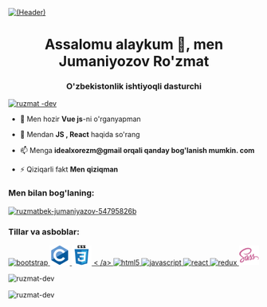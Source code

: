 [![(Header)](https://repository-images.githubusercontent.com/588181932/e36ec678-7984-4cdd-8e4c-a3932772ff8e)](https://github.com/Ruzmat-dev)

<h1 align="center">Assalomu alaykum 👋, men Jumaniyozov Ro'zmat</h1>
<h3 align="center">O'zbekistonlik ishtiyoqli dasturchi</h3>

<p align="left"> <a href= "https://github.com/ryo-ma/github-profile-trophy"><img src="https://github-profile-trophy.vercel.app/?username=ruzmat-dev" alt="ruzmat -dev" /></a> </p>

- 🌱 Men hozir **Vue js**-ni o'rganyapman

- 💬 Mendan **JS , React** haqida so'rang

- 📫 Menga **idealxorezm@gmail orqali qanday bog'lanish mumkin. com**

- ⚡ Qiziqarli fakt **Men qiziqman**

<h3 align="left">Men bilan bog'laning:</h3>
<p align="left">
<a href="https://linkedin.com/in/ruzmatbek-jumaniyazov-54795826b" target="blank"><img align="center" src="https://raw.githubusercontent.com/rahuldkjain/github -profile-readme-generator/master/src/images/icons/Social/linked-in-alt.svg" alt="ruzmatbek-jumaniyazov-54795826b" height="30" width="40" /></a>
</p>

<h3 align="left">Tillar va asboblar:</h3>
<p align="left"> <a href="https://getbootstrap.com" target="_blank" rel="noreferrer"> <img src="https://raw.githubusercontent.com/devicons/devicon /master/icons/bootstrap/bootstrap-plain-wordmark.svg" alt="bootstrap" width="40" height="40"/> </a> <a href="https://www.cprogramming.com /" target="_blank" rel="noreferrer"> <img src="https://raw.githubusercontent.com/devicons/devicon/master/icons/c/c-original.svg" alt="c" kengligi "40" height="40"/> </a> <a href="https://www.w3schools.com/css/" target="_blank" rel="noreferrer"> <img src="https://raw.githubusercontent.com/devicons/devicon/master/icons/css3/css3-original-wordmark.svg" alt="css3" width="40" height="40"/> < /a> <a href="https://www.w3.org/html/" target="_blank" rel="noreferrer"> <img src="https://raw.githubusercontent.com/devicons/devicon /master/icons/html5/html5-original-wordmark.svg" alt="html5" width="40" height="40"/> </a> <a href="https://developer.mozilla.org /en-US/docs/Web/JavaScript" target="_blank" rel="noreferrer"> <img src="https://raw.githubusercontent.com/devicons/devicon/master/icons/javascript/javascript-original .svg" alt="javascript" width="40" height="40"/> </a> <a href="https://reactjs.org/" target="_blank" rel="noreferrer"> <img src="https: //raw.githubusercontent.com/devicons/devicon/master/icons/react/react-original-wordmark.svg" alt="react" width="40" height="40"/> </a> <a href ="https://redux.js.org" target="_blank" rel="noreferrer"> <img src="https://raw.githubusercontent.com/devicons/devicon/master/icons/redux/redux- original.svg" alt="redux" width="40" height="40"/> </a> <a href="https://sass-lang.com" target="_blank" rel="noreferrer"> <img src="https://raw.githubusercontent.com/devicons/devicon/master/icons/sass/sass-original.svg" alt="sass" width="40" height="40"/> </a> </p>

<p> <img align="center" src="https://github-readme-stats.vercel.app/api?username=ruzmat-dev&show_icons=true&locale=en" alt="ruzmat-dev" /> </p>

<p><img align="center" src="https://github-readme-streak-stats.herokuapp.com/?user=ruzmat-dev&" alt="ruzmat-dev" /></p>
